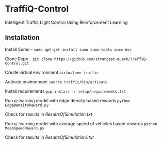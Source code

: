 # TraffiQ-Control
Intelligent Traffic Light Control Using Reinforcement Learning

## Installation 

Install Sumo -
`sudo apt-get install sumo sumo-tools sumo-doc`

Clone Repo -
`git clone https://github.com/strangest-quark/TraffiQ-Control.git`

Create virtual environment
`virtualenv traffic`

Activate environment
`source traffic/bin/activate`

Install requirements
`pip install -r setup/requirements.txt`

Run q-learning model with edge density based rewards
`python EdgeDensityReward.py`

Check for results in *ResultsOfSimulation.txt*

Run q-learning model with average speed of vehicles based rewards
`python MeanSpeedReward.py`

Check for results in *ResultsOfSimulation1.txt*






